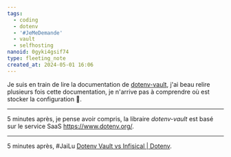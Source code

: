```yaml
---
tags:
  - coding
  - dotenv
  - '#JeMeDemande'
  - vault
  - selfhosting
nanoid: 0gyki4gsif74
type: fleeting_note
created_at: 2024-05-01 16:06
---
```

Je suis en train de lire la documentation de [dotenv-vault](https://www.dotenv.org/docs/quickstart?r=1), j'ai beau relire plusieurs fois cette documentation, je n'arrive pas à comprendre où est stocker la configuration 🤔.

---

5 minutes après, je pense avoir compris, la libraire *dotenv-vault* est basé sur le service SaaS https://www.dotenv.org/.

---

5 minutes après, #JaiLu [Dotenv Vault vs Infisical | Dotenv](https://www.dotenv.org/blog/2023/05/30/dotenv-vault-vs-infisical.html).
